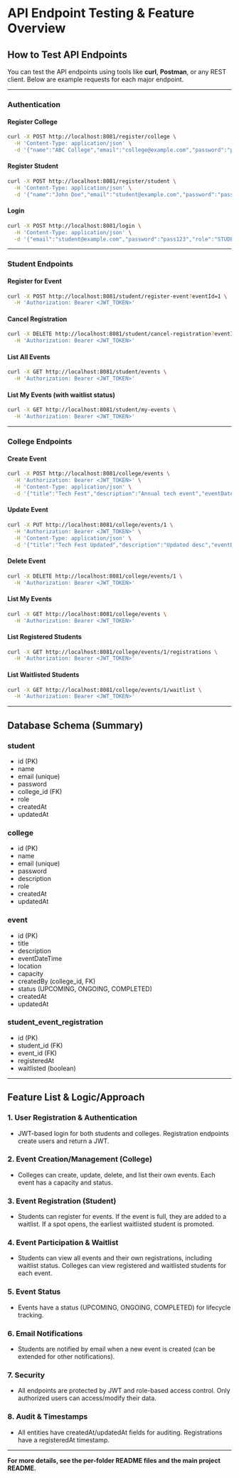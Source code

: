 # API Endpoint Testing & Feature Overview

## How to Test API Endpoints

You can test the API endpoints using tools like **curl**, **Postman**, or any REST client. Below are example requests for each major endpoint.

---

### **Authentication**

#### Register College
```bash
curl -X POST http://localhost:8081/register/college \
  -H 'Content-Type: application/json' \
  -d '{"name":"ABC College","email":"college@example.com","password":"pass123","description":"A top college"}'
```

#### Register Student
```bash
curl -X POST http://localhost:8081/register/student \
  -H 'Content-Type: application/json' \
  -d '{"name":"John Doe","email":"student@example.com","password":"pass123","collegeName":"ABC College"}'
```

#### Login
```bash
curl -X POST http://localhost:8081/login \
  -H 'Content-Type: application/json' \
  -d '{"email":"student@example.com","password":"pass123","role":"STUDENT"}'
```

---

### **Student Endpoints**

#### Register for Event
```bash
curl -X POST http://localhost:8081/student/register-event?eventId=1 \
  -H 'Authorization: Bearer <JWT_TOKEN>'
```

#### Cancel Registration
```bash
curl -X DELETE http://localhost:8081/student/cancel-registration?eventId=1 \
  -H 'Authorization: Bearer <JWT_TOKEN>'
```

#### List All Events
```bash
curl -X GET http://localhost:8081/student/events \
  -H 'Authorization: Bearer <JWT_TOKEN>'
```

#### List My Events (with waitlist status)
```bash
curl -X GET http://localhost:8081/student/my-events \
  -H 'Authorization: Bearer <JWT_TOKEN>'
```

---

### **College Endpoints**

#### Create Event
```bash
curl -X POST http://localhost:8081/college/events \
  -H 'Authorization: Bearer <JWT_TOKEN>' \
  -H 'Content-Type: application/json' \
  -d '{"title":"Tech Fest","description":"Annual tech event","eventDateTime":"2024-07-01T10:00:00","location":"Auditorium","capacity":100}'
```

#### Update Event
```bash
curl -X PUT http://localhost:8081/college/events/1 \
  -H 'Authorization: Bearer <JWT_TOKEN>' \
  -H 'Content-Type: application/json' \
  -d '{"title":"Tech Fest Updated","description":"Updated desc","eventDateTime":"2024-07-01T10:00:00","location":"Main Hall","capacity":120}'
```

#### Delete Event
```bash
curl -X DELETE http://localhost:8081/college/events/1 \
  -H 'Authorization: Bearer <JWT_TOKEN>'
```

#### List My Events
```bash
curl -X GET http://localhost:8081/college/events \
  -H 'Authorization: Bearer <JWT_TOKEN>'
```

#### List Registered Students
```bash
curl -X GET http://localhost:8081/college/events/1/registrations \
  -H 'Authorization: Bearer <JWT_TOKEN>'
```

#### List Waitlisted Students
```bash
curl -X GET http://localhost:8081/college/events/1/waitlist \
  -H 'Authorization: Bearer <JWT_TOKEN>'
```

---

## Database Schema (Summary)

### **student**
- id (PK)
- name
- email (unique)
- password
- college_id (FK)
- role
- createdAt
- updatedAt

### **college**
- id (PK)
- name
- email (unique)
- password
- description
- role
- createdAt
- updatedAt

### **event**
- id (PK)
- title
- description
- eventDateTime
- location
- capacity
- createdBy (college_id, FK)
- status (UPCOMING, ONGOING, COMPLETED)
- createdAt
- updatedAt

### **student_event_registration**
- id (PK)
- student_id (FK)
- event_id (FK)
- registeredAt
- waitlisted (boolean)

---

## Feature List & Logic/Approach

### 1. **User Registration & Authentication**
- JWT-based login for both students and colleges. Registration endpoints create users and return a JWT.

### 2. **Event Creation/Management (College)**
- Colleges can create, update, delete, and list their own events. Each event has a capacity and status.

### 3. **Event Registration (Student)**
- Students can register for events. If the event is full, they are added to a waitlist. If a spot opens, the earliest waitlisted student is promoted.

### 4. **Event Participation & Waitlist**
- Students can view all events and their own registrations, including waitlist status. Colleges can view registered and waitlisted students for each event.

### 5. **Event Status**
- Events have a status (UPCOMING, ONGOING, COMPLETED) for lifecycle tracking.

### 6. **Email Notifications**
- Students are notified by email when a new event is created (can be extended for other notifications).

### 7. **Security**
- All endpoints are protected by JWT and role-based access control. Only authorized users can access/modify their data.

### 8. **Audit & Timestamps**
- All entities have createdAt/updatedAt fields for auditing. Registrations have a registeredAt timestamp.

---

**For more details, see the per-folder README files and the main project README.** 